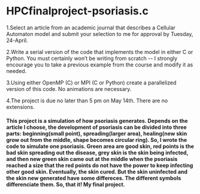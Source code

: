 # HPCfinalproject-psoriasis.c

1.Select an article from an academic journal that describes a Cellular Automaton model and submit your selection to me for approval by Tuesday, 24-April.

2.Write a serial version of the code that implements the model in either C or Python. You must certainly won’t be writing from scratch -- I strongly encourage you to take a previous example from the course and modify it as needed. 

3.Using either OpenMP (C) or MPI (C or Python) create a parallelized version of this code. No animations are necessary.  

4.The project is due no later than 5 pm on May 14th. There are no extensions. 

#### This project is a simulation of how psoriasis generates. Depends on the article I choose, the development of psoriasis can be divided into three parts: beginning(small point), spreading(larger area), healing(new skin grow out from the middle, shape becomes circular ring). So, I wrote the code to simulate one psoriasis. Green area are good skin, red points is the bad skin spreading out the disease, grey skin is the skin being infected, and then new green skin came out at the middle when the psoriasis reached a size that the red points do not have the power to keep infecting other good skin. Eventually, the skin cured. But the skin uninfected and the skin new generated have some differeces. The different symbols differenciate them. So, that it! My final project.  

